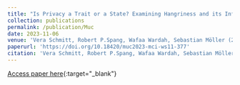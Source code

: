 ```yaml
---
title: "Is Privacy a Trait or a State? Examining Hangriness and its Influence on Individual's Privacy Perception"
collection: publications
permalink: /publication/Muc
date: 2023-11-06
venue: 'Vera Schmitt, Robert P.Spang, Wafaa Wardah, Sebastian Möller (2023): Is Privacy a Trait or a State? Examining Hangriness and its Influence on Individual's Privacy Perception. Mensch und Computer 2023 - Workshopband. DOI: 10.18420/muc2023-mci-ws11-377. GI. MCI-WS11: 9. Usable Security und Privacy Workshop. Rapperswil. 3.-6. September 2023.'
paperurl: 'https://doi.org/10.18420/muc2023-mci-ws11-377'
citation: 'Vera Schmitt, Robert P.Spang, Wafaa Wardah, Sebastian Möller (2023): Is Privacy a Trait or a State? Examining Hangriness and its Influence on Individual's Privacy Perception. Mensch und Computer 2023 - Workshopband. DOI: 10.18420/muc2023-mci-ws11-377. GI. MCI-WS11: 9. Usable Security und Privacy Workshop. Rapperswil. 3.-6. September 2023.'
---
```


[Access paper here](https://doi.org/10.18420/muc2023-mci-ws11-377){:target="_blank"}
